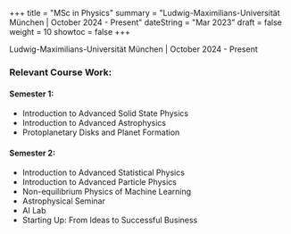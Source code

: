 +++
title = "MSc in Physics"
summary = "Ludwig-Maximilians-Universität München | October 2024 - Present" 
dateString = "Mar 2023"
draft = false
weight = 10
showtoc = false
+++

Ludwig-Maximilians-Universität München | October 2024 - Present   

### Relevant Course Work:

#### Semester 1: 
 - Introduction to Advanced Solid State Physics
 - Introduction to Advanced Astrophysics
 - Protoplanetary Disks and Planet Formation

 #### Semester 2: 
- Introduction to Advanced Statistical Physics
- Introduction to Advanced Particle Physics
- Non-equilibrium Physics of Machine Learning
- Astrophysical Seminar 
- AI Lab
- Starting Up: From Ideas to Successful Business